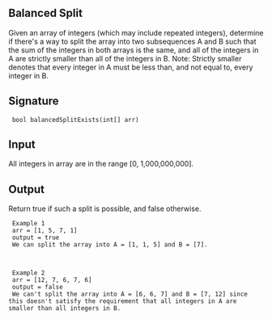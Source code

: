 ## Balanced Split
Given an array of integers (which may include repeated integers),
determine if there's a way to split the array into two subsequences A
and B such that the sum of the integers in both arrays is the same,
and all of the integers in A are strictly smaller than all of the
integers in B.  Note: Strictly smaller denotes that every integer in A
must be less than, and not equal to, every integer in B.
## Signature
     bool balancedSplitExists(int[] arr)
## Input
All integers in array are in the range [0, 1,000,000,000].
## Output
Return true if such a split is possible, and false otherwise.

     Example 1
     arr = [1, 5, 7, 1]
     output = true
     We can split the array into A = [1, 1, 5] and B = [7].



     Example 2
     arr = [12, 7, 6, 7, 6]
     output = false
     We can't split the array into A = [6, 6, 7] and B = [7, 12] since this doesn't satisfy the requirement that all integers in A are smaller than all integers in B.
